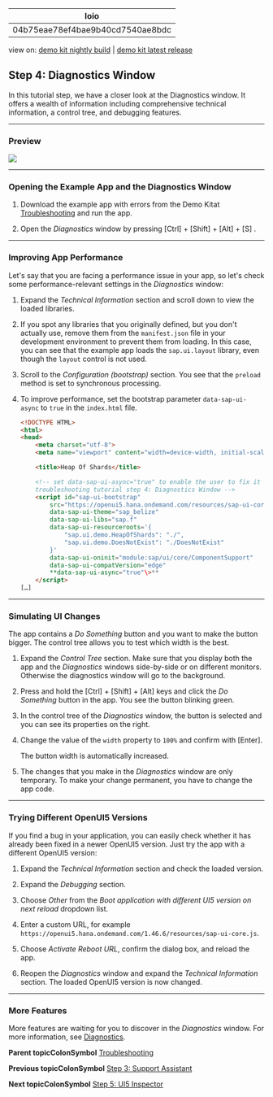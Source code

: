 <!-- loio04b75eae78ef4bae9b40cd7540ae8bdc -->

| loio |
| -----|
| 04b75eae78ef4bae9b40cd7540ae8bdc |

<div id="loio">

view on: [demo kit nightly build](https://openui5nightly.hana.ondemand.com/#/topic/04b75eae78ef4bae9b40cd7540ae8bdc) | [demo kit latest release](https://openui5.hana.ondemand.com/#/topic/04b75eae78ef4bae9b40cd7540ae8bdc)</div>

## Step 4: Diagnostics Window

In this tutorial step, we have a closer look at the Diagnostics window. It offers a wealth of information including comprehensive technical information, a control tree, and debugging features.

***

<a name="loio04b75eae78ef4bae9b40cd7540ae8bdc__section_gt2_djf_c1b"/>

### Preview

 ![](loio5ceb62ab5b7a405c835ab39f491a0735_LowRes.png) 

***

<a name="loio04b75eae78ef4bae9b40cd7540ae8bdc__section_r2s_vkf_c1b"/>

### Opening the Example App and the Diagnostics Window

1.  Download the example app with errors from the Demo Kitat [Troubleshooting](https://openui5.hana.ondemand.com/explored.html#/sample/sap.ui.core.tutorial.troubleshooting.01/preview) and run the app.

2.  Open the *Diagnostics* window by pressing  [Ctrl\] + [Shift\] + [Alt\] + [S\] .


***

<a name="loio04b75eae78ef4bae9b40cd7540ae8bdc__section_p3z_kmf_c1b"/>

### Improving App Performance

Let's say that you are facing a performance issue in your app, so let's check some performance-relevant settings in the *Diagnostics* window:

1.  Expand the *Technical Information* section and scroll down to view the loaded libraries.

2.  If you spot any libraries that you originally defined, but you don't actually use, remove them from the `manifest.json` file in your development environment to prevent them from loading. In this case, you can see that the example app loads the `sap.ui.layout` library, even though the `layout` control is not used.

3.  Scroll to the *Configuration \(bootstrap\)* section. You see that the `preload` method is set to synchronous processing.
4.  To improve performance, set the bootstrap parameter `data-sap-ui-async` to `true` in the `index.html` file.

    ``` html
    <!DOCTYPE HTML>
    <html>
    <head>
    	<meta charset="utf-8">
    	<meta name="viewport" content="width=device-width, initial-scale=1.0">
    
    	<title>Heap Of Shards</title>
    
    	<!-- set data-sap-ui-async="true" to enable the user to fix it in the
    	troubleshooting tutorial step 4: Diagnostics Window -->
    	<script id="sap-ui-bootstrap"
    		src="https://openui5.hana.ondemand.com/resources/sap-ui-core.js"
    		data-sap-ui-theme="sap_belize"
    		data-sap-ui-libs="sap.f"
    		data-sap-ui-resourceroots='{
    			"sap.ui.demo.HeapOfShards": "./",
    			"sap.ui.demo.DoesNotExist": "./DoesNotExist"
    		}'
    		data-sap-ui-oninit="module:sap/ui/core/ComponentSupport"
    		data-sap-ui-compatVersion="edge"
    		**data-sap-ui-async="true"\>**
    	</script>
    […]
    ```


***

<a name="loio04b75eae78ef4bae9b40cd7540ae8bdc__section_xgg_qnf_c1b"/>

### Simulating UI Changes

The app contains a *Do Something* button and you want to make the button bigger. The control tree allows you to test which width is the best.

1.  Expand the *Control Tree* section. Make sure that you display both the app and the *Diagnostics* windows side-by-side or on different monitors. Otherwise the diagnostics window will go to the background.

2.  Press and hold the  [Ctrl\] + [Shift\] + [Alt\]  keys and click the *Do Something* button in the app. You see the button blinking green.

3.  In the control tree of the *Diagnostics* window, the button is selected and you can see its properties on the right.

4.  Change the value of the `width` property to `100%` and confirm with [Enter\].

    The button width is automatically increased.

5.  The changes that you make in the *Diagnostics* window are only temporary. To make your change permanent, you have to change the app code.


***

<a name="loio04b75eae78ef4bae9b40cd7540ae8bdc__section_ftz_34f_c1b"/>

### Trying Different OpenUI5 Versions

If you find a bug in your application, you can easily check whether it has already been fixed in a newer OpenUI5 version. Just try the app with a different OpenUI5 version:

1.  Expand the *Technical Information* section and check the loaded version.

2.  Expand the *Debugging* section.

3.  Choose *Other* from the *Boot application with different UI5 version on next reload* dropdown list.

4.  Enter a custom URL, for example `https://openui5.hana.ondemand.com/1.46.6/resources/sap-ui-core.js`.

5.  Choose *Activate Reboot URL*, confirm the dialog box, and reload the app.

6.  Reopen the *Diagnostics* window and expand the *Technical Information* section. The loaded OpenUI5 version is now changed.


***

<a name="loio04b75eae78ef4bae9b40cd7540ae8bdc__section_fcy_kpf_c1b"/>

### More Features

More features are waiting for you to discover in the *Diagnostics* window. For more information, see [Diagnostics](Diagnostics_6ec18e8.md#loio6ec18e80b0ce47f290bc2645b0cc86e6).

**Parent topicColonSymbol** [Troubleshooting](Troubleshooting_5661952.md "In this tutorial, we will show you some tools that will help you if you run into problems with your OpenUI5 app.")

**Previous topicColonSymbol** [Step 3: Support Assistant](Step_3_Support_Assistant_35f08e1.md "In this tutorial step, we will have a closer look at Support Assistant. You can use this tool to check whether your app is built according to the best practices with predefined rules.")

**Next topicColonSymbol** [Step 5: UI5 Inspector](Step_5_UI5_Inspector_76e789e.md "In this tutorial step, we will have a closer look at UI5 Inspector - a plug-in specifically created for analyzing and debugging OpenUI5 code.")

